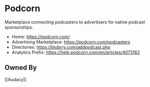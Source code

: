 # Podcorn
Marketplace connecting podcasters to advertisers for native podcast sponsorships.

* Home: https://podcorn.com/
* Advertising Marketplace: https://podcorn.com/podcasters
* Directories: https://blubrry.com/addpodcast.php
* Analytics Prefix: https://help.podcorn.com/en/articles/4073162

## Owned By
[[Audacy]]
